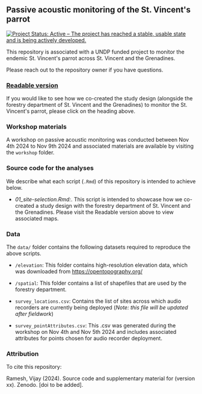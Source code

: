 ## Passive acoustic monitoring of the St. Vincent's parrot

<!-- badges: start -->

[![Project Status: Active – The project has reached a stable, usable state and is being actively developed.](https://www.repostatus.org/badges/latest/active.svg)](https://www.repostatus.org/#active) <!-- badges: end -->

This repository is associated with a UNDP funded project to monitor the endemic St. Vincent's parrot across St. Vincent and the Grenadines.

Please reach out to the repository owner if you have questions.

### [Readable version](https://vjjan91.github.io/stVincentParrot/)

If you would like to see how we co-created the study design (alongside the forestry department of St. Vincent and the Grenadines) to monitor the St. Vincent's parrot, please click on the heading above.

### Workshop materials

A workshop on passive acoustic monitoring was conducted between Nov 4th 2024 to Nov 9th 2024 and associated materials are available by visiting the `workshop` folder.

### Source code for the analyses

We describe what each script (`.Rmd`) of this repository is intended to achieve below.

-   *01_site-selection.Rmd:*. This script is intended to showcase how we co-created a study design with the forestry department of St. Vincent and the Grenadines. Please visit the Readable version above to view associated maps.

### Data

The `data/` folder contains the following datasets required to reproduce the above scripts.

-   `/elevation`: This folder contains high-resolution elevation data, which was downloaded from <https://opentopography.org/>

-   `/spatial`: This folder contains a list of shapefiles that are used by the forestry department.

-   `survey_locations.csv`: Contains the list of sites across which audio recorders are currently being deployed (*Note: this file will be updated after fieldwork*)

-   `survey_pointAttributes.csv`: This .csv was generated during the workshop on Nov 4th and Nov 5th 2024 and includes associated attributes for points chosen for audio recorder deployment.

### Attribution

To cite this repository:

Ramesh, Vijay (2024). Source code and supplementary material for <edit information here>(version xx). Zenodo. [doi to be added].
